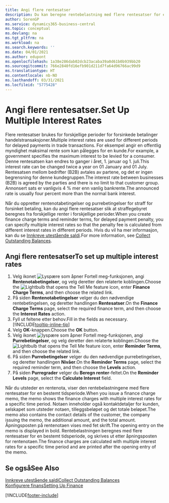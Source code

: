 ```yaml
---
title: Angi flere rentesatser
description: Du kan beregne rentebelastning med flere rentesatser for en bestemt periode. Renteberegningen fungerer på samme måte for alle rentebelastninger. Det er bare satsen for renten for en bestemt periode som varierer.
author: SorenGP
ms.service: dynamics365-business-central
ms.topic: conceptual
ms.devlang: na
ms.tgt_pltfrm: na
ms.workload: na
ms.search.keywords: ''
ms.date: 04/01/2021
ms.author: edupont
ms.openlocfilehash: 1a38e286dab02dcb23acaba39a0d61b0b939bb20
ms.sourcegitcommit: 766e2840fd16efb901d211d7fa64d96766ac99d9
ms.translationtype: HT
ms.contentlocale: nb-NO
ms.lasthandoff: 03/31/2021
ms.locfileid: "5775428"
---
```

# <a name="set-up-multiple-interest-rates"></a><span data-ttu-id="c5d38-104">Angi flere rentesatser.</span><span class="sxs-lookup"><span data-stu-id="c5d38-104">Set Up Multiple Interest Rates</span></span>
<span data-ttu-id="c5d38-105">Flere rentesatser brukes for forskjellige perioder for forsinkede betalinger handelstransaksjoner.</span><span class="sxs-lookup"><span data-stu-id="c5d38-105">Multiple interest rates are used for different periods for delayed payments in trade transactions.</span></span> <span data-ttu-id="c5d38-106">For eksempel angir en offentlig myndighet maksimal rente som kan pålegges for en kunde.</span><span class="sxs-lookup"><span data-stu-id="c5d38-106">For example, a government specifies the maximum interest to be levied for a consumer.</span></span> <span data-ttu-id="c5d38-107">Denne rentesatsen kan endres to ganger i året, 1. januar og 1. juli.</span><span class="sxs-lookup"><span data-stu-id="c5d38-107">This interest rate can be changed twice a year on 01 January and 01 July.</span></span> <span data-ttu-id="c5d38-108">Rentesatsen mellom bedrifter (B2B) avtales av partene, og det er ingen begrensning for denne kundegruppen.</span><span class="sxs-lookup"><span data-stu-id="c5d38-108">The interest rate between businesses (B2B) is agreed by the parties and there is no limit to that customer group.</span></span> <span data-ttu-id="c5d38-109">Annonsert sats er vanligvis 4 % mer enn vanlig bankrente.</span><span class="sxs-lookup"><span data-stu-id="c5d38-109">The announced rate is usually four percent more than the normal bank interest.</span></span>

<span data-ttu-id="c5d38-110">Når du oppretter rentenotabetingelser og purrebetingelser for straff for forsinket betaling, kan du angi flere rentesatser slik at straffegebyret beregnes fra forskjellige renter i forskjellige perioder.</span><span class="sxs-lookup"><span data-stu-id="c5d38-110">When you create finance charge terms and reminder terms, for delayed payment penalty, you can specify multiple interest rates so that the penalty fee is calculated from different interest rates in different periods.</span></span> <span data-ttu-id="c5d38-111">Hvis du vil ha mer informasjon, kan du se [Innkreve utestående saldi](receivables-collect-outstanding-balances.md).</span><span class="sxs-lookup"><span data-stu-id="c5d38-111">For more information, see [Collect Outstanding Balances](receivables-collect-outstanding-balances.md).</span></span>

## <a name="to-set-up-multiple-interest-rates"></a><span data-ttu-id="c5d38-112">Angi flere rentesatser</span><span class="sxs-lookup"><span data-stu-id="c5d38-112">To set up multiple interest rates</span></span>  
1.  <span data-ttu-id="c5d38-113">Velg ikonet ![Lyspære som åpner Fortell meg-funksjonen](media/ui-search/search_small.png "Fortell hva du vil gjøre"), angi **Rentenotabetingelser**, og velg deretter den relaterte koblingen.</span><span class="sxs-lookup"><span data-stu-id="c5d38-113">Choose the ![Lightbulb that opens the Tell Me feature](media/ui-search/search_small.png "Tell me what you want to do") icon, enter **Finance Charge Terms**, and then choose the related link.</span></span>  
2.  <span data-ttu-id="c5d38-114">På siden **Rentenotabetingelser** velger du den nødvendige rentebetingelsen, og deretter handlingen **Rentesatser**.</span><span class="sxs-lookup"><span data-stu-id="c5d38-114">On the **Finance Charge Terms** page, select the required finance term, and then choose the **Interest Rates** action.</span></span>  
3.  <span data-ttu-id="c5d38-115">Fyll ut feltene etter behov.</span><span class="sxs-lookup"><span data-stu-id="c5d38-115">Fill in the fields as necessary.</span></span> [!INCLUDE[tooltip-inline-tip](includes/tooltip-inline-tip_md.md)]
4.  <span data-ttu-id="c5d38-116">Velg **OK**-knappen.</span><span class="sxs-lookup"><span data-stu-id="c5d38-116">Choose the **OK** button.</span></span>  
5.  <span data-ttu-id="c5d38-117">Velg ikonet ![lyspære som åpner Fortell meg-funksjonen](media/ui-search/search_small.png "Fortell hva du vil gjøre"), angi **Purrebetingelser**, og velg deretter den relaterte koblingen.</span><span class="sxs-lookup"><span data-stu-id="c5d38-117">Choose the ![Lightbulb that opens the Tell Me feature](media/ui-search/search_small.png "Tell me what you want to do") icon, enter **Reminder Terms**, and then choose the related link.</span></span>  
6.  <span data-ttu-id="c5d38-118">På siden **Purrebetingelser** velger du den nødvendige purrebetingelsen, og deretter handlingen **Nivåer**.</span><span class="sxs-lookup"><span data-stu-id="c5d38-118">On the **Reminder Terms** page, select the required reminder term, and then choose the **Levels** action.</span></span>  
7.  <span data-ttu-id="c5d38-119">På siden **Purregrader** velger du **Beregn renter**-feltet.</span><span class="sxs-lookup"><span data-stu-id="c5d38-119">On the **Reminder Levels** page, select the **Calculate Interest** field.</span></span>  

<span data-ttu-id="c5d38-120">Når du utsteder en rentenota, viser den rentebelastningene med flere rentesatser for en bestemt tidsperiode.</span><span class="sxs-lookup"><span data-stu-id="c5d38-120">When you issue a finance charge memo, the memo shows the finance charges with multiple interest rates for a specific time period.</span></span> <span data-ttu-id="c5d38-121">Notaen inneholder også kontaktdetaljer for kunden, selskapet som utsteder notaen, tilleggsbeløpet og det totale beløpet.</span><span class="sxs-lookup"><span data-stu-id="c5d38-121">The memo also contains the contact details of the customer, the company issuing the memo, the additional amount, and the total amount.</span></span> <span data-ttu-id="c5d38-122">Åpningsposten på rentenotaen vises med fet skrift.</span><span class="sxs-lookup"><span data-stu-id="c5d38-122">The opening entry on the memo is displayed in bold.</span></span> <span data-ttu-id="c5d38-123">Rentebelastningen beregnes med flere rentesatser for en bestemt tidsperiode, og skrives ut etter åpningsposten for rentenotaen.</span><span class="sxs-lookup"><span data-stu-id="c5d38-123">The finance charges are calculated with multiple interest rates for a specific time period and are printed after the opening entry of the memo.</span></span>  

## <a name="see-also"></a><span data-ttu-id="c5d38-124">Se også</span><span class="sxs-lookup"><span data-stu-id="c5d38-124">See Also</span></span>  
[<span data-ttu-id="c5d38-125">Innkreve utestående saldi</span><span class="sxs-lookup"><span data-stu-id="c5d38-125">Collect Outstanding Balances</span></span>](receivables-collect-outstanding-balances.md)  
[<span data-ttu-id="c5d38-126">Konfigurere finans</span><span class="sxs-lookup"><span data-stu-id="c5d38-126">Setting Up Finance</span></span>](finance-setup-finance.md)


[!INCLUDE[footer-include](includes/footer-banner.md)]